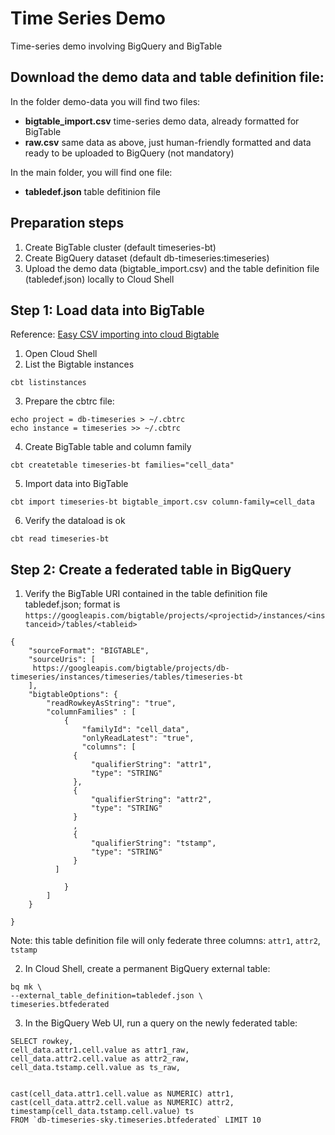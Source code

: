 # Time Series Demo 
Time-series demo involving BigQuery and BigTable

## Download the demo data and table definition file: 
In the folder demo-data you will find two files:
- **bigtable_import.csv** time-series demo data, already formatted for BigTable
- **raw.csv** same data as above, just human-friendly formatted and data ready to be uploaded to BigQuery (not mandatory)

In the main folder, you will find one file:
- **tabledef.json** table defitinion file


## Preparation steps
1. Create BigTable cluster (default timeseries-bt)
2. Create BigQuery dataset (default db-timeseries:timeseries)
3. Upload the demo data (bigtable_import.csv) and the table definition file (tabledef.json) locally to Cloud Shell

## Step 1: Load data into BigTable
Reference: [Easy CSV importing into cloud Bigtable](https://medium.com/google-cloud/easy-csv-importing-into-cloud-bigtable-ed3f62139b89) 
1. Open Cloud Shell
2. List the Bigtable instances
```
cbt listinstances
```
3. Prepare the cbtrc file:
```
echo project = db-timeseries > ~/.cbtrc
echo instance = timeseries >> ~/.cbtrc
```
4. Create BigTable table and column family
```
cbt createtable timeseries-bt families="cell_data"
```
5. Import data into BigTable
```
cbt import timeseries-bt bigtable_import.csv column-family=cell_data
```
6. Verify the dataload is ok
```
cbt read timeseries-bt
```

## Step 2: Create a federated table in BigQuery
1. Verify the BigTable URI contained in the table definition file tabledef.json; format is      `https://googleapis.com/bigtable/projects/<projectid>/instances/<instanceid>/tables/<tableid>`
```
{
    "sourceFormat": "BIGTABLE",
    "sourceUris": [
     https://googleapis.com/bigtable/projects/db-timeseries/instances/timeseries/tables/timeseries-bt
    ],
    "bigtableOptions": {
        "readRowkeyAsString": "true",
        "columnFamilies" : [
            {
                "familyId": "cell_data",
                "onlyReadLatest": "true",
                "columns": [
              {
                  "qualifierString": "attr1",
                  "type": "STRING"
              },
              {
                  "qualifierString": "attr2",
                  "type": "STRING"
              }
              ,
              {
                  "qualifierString": "tstamp",
                  "type": "STRING"
              }
          ]

            }
        ]
    }
    
}

```
Note: this table definition file will only federate three columns: `attr1`, `attr2`, `tstamp`

2. In Cloud Shell, create a permanent BigQuery external table:
```
bq mk \
--external_table_definition=tabledef.json \
timeseries.btfederated
```
3. In the BigQuery Web UI, run a query on the newly federated table: 
```
SELECT rowkey, 
cell_data.attr1.cell.value as attr1_raw, 
cell_data.attr2.cell.value as attr2_raw, 
cell_data.tstamp.cell.value as ts_raw, 


cast(cell_data.attr1.cell.value as NUMERIC) attr1,
cast(cell_data.attr2.cell.value as NUMERIC) attr2,
timestamp(cell_data.tstamp.cell.value) ts
FROM `db-timeseries-sky.timeseries.btfederated` LIMIT 10

```
